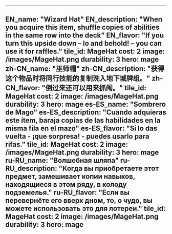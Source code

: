 ---

EN_name: "Wizard Hat"
EN_description: "When you acquire this item, shuffle copies of abilities in the same row into the deck"
EN_flavor: "If you turn this upside down – lo and behold! – you can use it for raffles."
tile_id: MageHat
cost: 2
image: /images/MageHat.png
durability: 3
hero: mage
zh-CN_name: "巫师帽"
zh-CN_description: "获得这个物品时将同行技能的复制洗入地下城牌组。"
zh-CN_flavor: "倒过来还可以用来抓阄。"
tile_id: MageHat
cost: 2
image: /images/MageHat.png
durability: 3
hero: mage
es-ES_name: "Sombrero de Mago"
es-ES_description: "Cuando adquieras este ítem, baraja copias de las habilidades en la misma fila en el mazo"
es-ES_flavor: "Si lo das vuelta - ¡que sorpresa! - puedes usarlo para rifas."
tile_id: MageHat
cost: 2
image: /images/MageHat.png
durability: 3
hero: mage
ru-RU_name: "Волшебная шляпа"
ru-RU_description: "Когда вы приобретаете этот предмет, замешивает копии навыков, находящиеся в этом ряду, в колоду подземелья."
ru-RU_flavor: "Если вы перевернёте его вверх дном, то, о чудо, вы можете использовать это для лотереи."
tile_id: MageHat
cost: 2
image: /images/MageHat.png
durability: 3
hero: mage
---